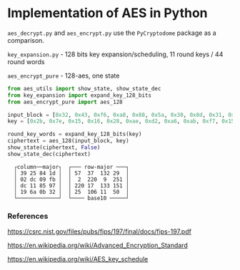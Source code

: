 # Implementation of AES in Python

`aes_decrypt.py` and `aes_encrypt.py` use the `PyCryptodome` package as a comparison. <br>

`key_expansion.py` - 128 bits key expansion/scheduling, 11 round keys / 44 round words

`aes_encrypt_pure` - 128-aes, one state

```python
from aes_utils import show_state, show_state_dec
from key_expansion import expand_key_128_bits
from aes_encrypt_pure import aes_128

input_block = [0x32, 0x43, 0xf6, 0xa8, 0x88, 0x5a, 0x30, 0x8d, 0x31, 0x31, 0x98, 0xa2, 0xe0, 0x37, 0x07, 0x34]
key = [0x2b, 0x7e, 0x15, 0x16, 0x28, 0xae, 0xd2, 0xa6, 0xab, 0xf7, 0x15, 0x88, 0x09, 0xcf, 0x4f, 0x3c]

round_key_words = expand_key_128_bits(key)
ciphertext = aes_128(input_block, key)
show_state(ciphertext, False)
show_state_dec(ciphertext)

```



```
  ┌column──major┐  ┌─── row-major ───┐
  │ 39 25 84 1d │  │ 57  37  132 29  │
  │ 02 dc 09 fb │  │  2  220  9  251 │
  │ dc 11 85 97 │  │ 220 17  133 151 │
  │ 19 6a 0b 32 │  │ 25  106 11  50  │
  └─────────────┘  └──── base10 ─────┘
```

### References
https://csrc.nist.gov/files/pubs/fips/197/final/docs/fips-197.pdf

https://en.wikipedia.org/wiki/Advanced_Encryption_Standard

https://en.wikipedia.org/wiki/AES_key_schedule
